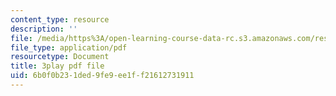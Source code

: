 ```yaml
---
content_type: resource
description: ''
file: /media/https%3A/open-learning-course-data-rc.s3.amazonaws.com/res-18-008-calculus-revisited-complex-variables-differential-equations-and-linear-algebra-fall-2011/6b0f0b231ded9fe9ee1ff21612731911_6UXba5MKsfc.pdf
file_type: application/pdf
resourcetype: Document
title: 3play pdf file
uid: 6b0f0b23-1ded-9fe9-ee1f-f21612731911
---
```

